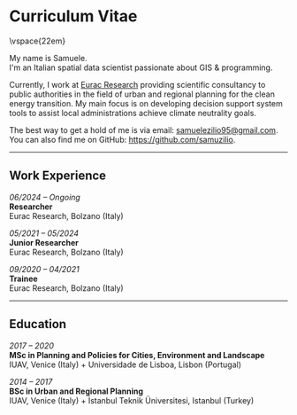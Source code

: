 # Curriculum Vitae

\vspace{22em}

My name is Samuele.  
I'm an Italian spatial data scientist passionate about GIS & programming.  

Currently, I work at <a href="https://www.eurac.edu/en/people/samuele-zilio" style="text-decoration: underline;">Eurac Research</a> providing scientific consultancy to public authorities in the field of urban and regional planning for the clean energy transition. My main focus is on developing decision support system tools to assist local administrations achieve climate neutrality goals.  

The best way to get a hold of me is via email: <a>samuelezilio95@gmail.com</a>.  
You can also find me on GitHub: <a>https://github.com/samuzilio</a>.

---

## Work Experience

*06/2024 – Ongoing*  
**Researcher**  
Eurac Research, Bolzano (Italy)  

*05/2021 – 05/2024*  
**Junior Researcher**  
Eurac Research, Bolzano (Italy)  

*09/2020 – 04/2021*  
**Trainee**  
Eurac Research, Bolzano (Italy)  

---

## Education

*2017 – 2020*  
**MSc in Planning and Policies for Cities, Environment and Landscape**  
IUAV, Venice (Italy) + Universidade de Lisboa, Lisbon (Portugal)  

*2014 – 2017*  
**BSc in Urban and Regional Planning**  
IUAV, Venice (Italy) + İstanbul Teknik Üniversitesi, Istanbul (Turkey)
